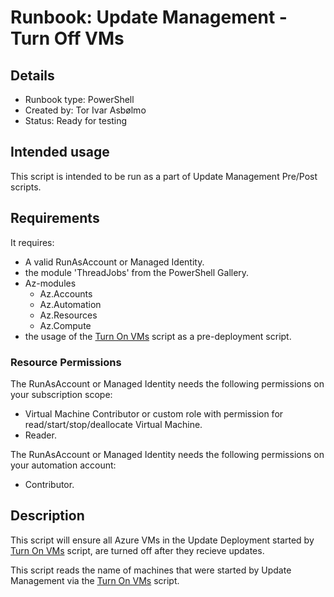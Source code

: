 # Runbook: Update Management - Turn Off VMs

## Details

- Runbook type: PowerShell
- Created by: Tor Ivar Asbølmo
- Status: Ready for testing

## Intended usage

This script is intended to be run as a part of Update Management Pre/Post scripts.

## Requirements

It requires:

- A valid RunAsAccount or Managed Identity.
- the module 'ThreadJobs' from the PowerShell Gallery.
- Az-modules
  - Az.Accounts
  - Az.Automation
  - Az.Resources
  - Az.Compute
- the usage of the [Turn On VMs](../../turnonvms/1.0/) script as a pre-deployment script.

### Resource Permissions

The RunAsAccount or Managed Identity needs the following permissions on your subscription scope:

- Virtual Machine Contributor or custom role with permission for read/start/stop/deallocate Virtual Machine.
- Reader.

The RunAsAccount or Managed Identity needs the following permissions on your automation account:

- Contributor.

## Description

This script will ensure all Azure VMs in the Update Deployment started by [Turn On VMs](../../turnonvms/1.0/) script, are turned off after they recieve updates.

This script reads the name of machines that were started by Update Management via the [Turn On VMs](../../turnonvms/1.0/) script.
